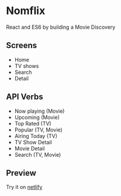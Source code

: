 # Nomflix
React and ES6 by building a Movie Discovery


## Screens

- Home
- TV shows
- Search
- Detail

## API Verbs

- Now playing (Movie)
- Upcoming (Movie)
- Top Rated (TV)
- Popular (TV, Movie)
- Airing Today (TV)
- TV Show Detail
- Movie Detail
- Search (TV, Movie)

## Preview

Try it on [netlify](https://unruffled-williams-01b2ee.netlify.com/#/)